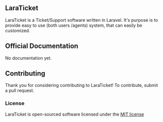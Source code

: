 ## LaraTicket

LaraTicket is a Ticket/Support software written in Laravel. It's purpose is to provide easy to use (both users /agents) system, that can easily be customized.

## Official Documentation

No documentation yet.

## Contributing

Thank you for considering contributing to LaraTicket! To contribute, submit a pull request.

### License

LaraTicket is open-sourced software licensed under the [MIT license](http://opensource.org/licenses/MIT)
